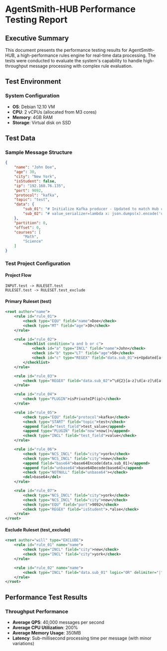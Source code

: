 # AgentSmith-HUB Performance Testing Report

## Executive Summary

This document presents the performance testing results for AgentSmith-HUB, a high-performance rules engine for real-time data processing. The tests were conducted to evaluate the system's capability to handle high-throughput message processing with complex rule evaluation.

## Test Environment

### System Configuration
- **OS**: Debian 12.10 VM
- **CPU**: 2 vCPUs (allocated from M3 cores)
- **Memory**: 4GB RAM
- **Storage**: Virtual disk on SSD

## Test Data

### Sample Message Structure
```json
{
    "name": "John Doe",
    "age": 30,
    "city": "New York",
    "isStudent": false,
    "ip": "192.168.76.135",
    "port": 9092,
    "protocol": "kafka",
    "topic": "test",
    "data": {
        "sub_01": "# Initialize Kafka producer - Updated to match Hub configuration",
        "sub_02": "# value_serializer=lambda x: json.dumps(x).encode('utf-8'), 78d9j1mdk1adf_67"
    },
    "partition": 0,
    "offset": 0,
    "courses": [
        "Math",
        "Science"
    ]
}
```

### Test Project Configuration

#### Project Flow
```
INPUT.test -> RULESET.test
RULESET.test -> RULESET.test_exclude
```

#### Primary Ruleset (test)
```xml
<root author="name">
    <rule id="rule_01">
        <check type="EQU" field="name">Doe</check>
        <check type="MT" field="age">30</check>
    </rule>

    <rule id="rule_02">
        <checklist condition="a and b or c">
            <check id="a" type="INCL" field="name">John</check>
            <check id="b" type="LT" field="age">50</check>
            <check id="c" type="REGEX" field="data.sub_01">s+Updated[a-z]+</check>
        </checklist>
    </rule>

    <rule id="rule_03">
        <check type="REGEX" field="data.sub_02">^\d{2}[a-z]\d[a-z]\d[a-z]{2}\d[a-z]{3}_\d{2}[\s\S]*$</check>
    </rule>

    <rule id="rule_04">
        <check type="PLUGIN">isPrivateIP(ip)</check>
    </rule>

    <rule id="rule_05">
        <check type="EQU" field="protocol">kafka</check>
        <check type="START" field="topic">test</check>
        <append field="test_field">test_value</append>
        <append type="PLUGIN" field="now">now()</append>
        <check type="INCL" field="test_field">value</check>
    </rule>

    <rule id="rule_06">
        <check type="NCS_INCL" field="city">york</check>
        <check type="NCS_INCL" field="city">new</check>
        <append field="base64">base64Encode(data.sub_01)</append>
        <append field="unbase64">base64Decode(base64)</append>
        <check type="NOTNULL" field="unbase64"></check>
        <del>base64</del>
    </rule>

    <rule id="rule_07">
        <check type="NCS_INCL" field="city">york</check>
        <check type="NCS_INCL" field="city">new</check>
        <check type="EQU" field="port">9092</check>
        <check type="REGEX" field="isStudent">.*alse</check>
    </rule>
</root>
```

#### Exclude Ruleset (test_exclude)
```xml
<root author="will" type="EXCLUDE">
    <rule id="rule_01" name="name">
        <check type="INCL" field="city">new</check>
        <check type="INCL" field="city">york</check>
    </rule>

    <rule id="rule_02" name="name">
        <check type="INCL" field="data.sub_01" logic="OR" delimiter="|">Python|world|people|China|Java|one|two|three|innovation|language|cloud|futudre|digital|learn|create|sun|moon|star|river|mountain|forest|ocean|city|village|school|book|pen|music|art|love|peace|hope|dream|success|failure|time|space|energy|light|dark|science|technology|history|culture|travel|adventure|food|water|fire|earth|air|animal|plant|tree|flower|bird|fish|dog|cat|friend|family|teacher|student|idea|thought|question|answer|problem|solution|change|growth|beginning|end|today|tomorrow|yesterday|moment|memory|future|past|secret|truth|lie|story|journey|path|road|door|window|house|room|garden|field|sky|weather|rain|snow|wind|hot|cold|warm|cool|color|sound|silence|voice|laugh|smile|producer</check>
    </rule>
</root>
```

## Performance Test Results

### Throughput Performance
- **Average QPS**: 40,000 messages per second
- **Average CPU Utilization**: 200%
- **Average Memory Usage**: 350MB
- **Latency**: Sub-millisecond processing time per message (with minor variations) 